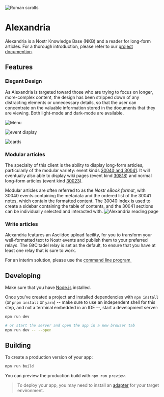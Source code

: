 ![Roman scrolls](https://i.nostr.build/M5qXa.jpg) 

# Alexandria

Alexandria is a Nostr Knowledge Base (NKB) and a reader for long-form articles.
For a thorough introduction, please refer to our [project documention](https://wikistr.com/gc-alexandria*dd664d5e4016433a8cd69f005ae1480804351789b59de5af06276de65633d319).
 
## Features 
 
### Elegant Design 
 
As Alexandria is targeted toward those who are trying to focus on longer, more-complex content, the design has been stripped down of any distracting elements or unnecessary details, so that the user can concentrate on the valuable information stored in the documents that they are viewing. Both light-mode and dark-mode are available. 
 
![Menu](https://i.nostr.build/4oAlm.png) 
 
![event display](https://i.nostr.build/KG2D2.png) 
 
![cards](https://i.nostr.build/Vwkl0.png) 
 
### Modular articles 
 
The specialty of this client is the ability to display long-form articles, particularly of the modular variety: event kinds [30040 and 30041](https://wikistr.com/nkbip-01). It will eventually also able to display wiki pages (event kind [30818](https://wikistr.com/nip-54)) and normal long-form articles (event kind [30023](https://wikistr.com/nip-23)). 
 
Modular articles are often referred to as the *Nostr eBook format*, with 30040 events containing the metadata and the ordered list of the 30041 notes, which contain the formatted content. The 30040 index is used to create a sidebar containing the table of contents, and the 30041 sections can be individually selected and interacted with.
![Alexandria reading page](https://i.nostr.build/KEReOZ0LH6w9jrM8.png)
 
### Write articles 
 
Alexandria features an Asciidoc upload facility, for you to transform your well-formatted text to Nostr events and publish them to your preferred relays. The GitCitadel relay is set as the default, to ensure that you have at least one relay that is sure to work. 
 
For an interim solution, please use the [command line program.](https://gitworkshop.dev/r/naddr1qqxx2sn0da442arfd35hg7gpz4mhxue69uhhqatjwpkx2un9d3shjtnrdaksyg8ayz8w3j8jsduq492j39hysg7vnhrtl4zzqcugj4m3q62qlkf8cypsgqqqw7vs555whg/)

## Developing

Make sure that you have [Node.js](https://nodejs.org/en/download/package-manager) installed.

Once you've created a project and installed dependencies with `npm install` (or `pnpm install` or `yarn`) -- make sure to use an independent shell for this step, and not a terminal embedded in an IDE --, start a development server:

```bash
npm run dev

# or start the server and open the app in a new browser tab
npm run dev -- --open
```

## Building

To create a production version of your app:

```bash
npm run build
```

You can preview the production build with `npm run preview`.

> To deploy your app, you may need to install an [adapter](https://kit.svelte.dev/docs/adapters) for your target environment.
